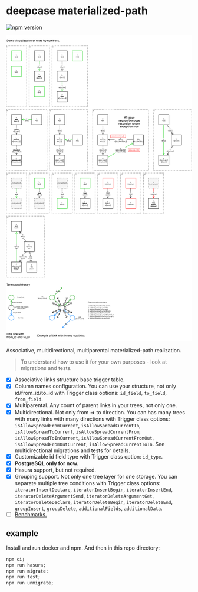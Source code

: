 # deepcase materialized-path

[![npm version](https://badge.fury.io/js/%40deepcase%2Fmaterialized-path.svg)](https://badge.fury.io/js/%40deepcase%2Fmaterialized-path) 

![Main](main.png)

Associative, multidirectional, multiparental materialized-path realization.

> To understand how to use it for your own purposes - look at migrations and tests.

- [x] Associative links structure base trigger table.
- [x] Column names configuration. You can use your structure, not only id/from_id/to_id with Trigger class options: `id_field`, `to_field`, `from_field`.
- [x] Multiparental. Any count of parent links in your trees, not only one.
- [x] Multidirectional. Not only from => to direction. You can has many trees with many links with many directions with Trigger class options: `isAllowSpreadFromCurrent`, `isAllowSpreadCurrentTo`, `isAllowSpreadToCurrent`, `isAllowSpreadCurrentFrom`, `isAllowSpreadToInCurrent`, `isAllowSpreadCurrentFromOut`, `isAllowSpreadFromOutCurrent`, `isAllowSpreadCurrentToIn`. See multidirectional migrations and tests for details.
- [x] Customizable id field type with Trigger class option: `id_type`.
- [x] **PostgreSQL only for now.**
- [x] Hasura support, but not required.
- [x] Grouping support. Not only one tree layer for one storage. You can separate multiple tree conditions with Trigger class options: `iteratorInsertDeclare`, `iteratorInsertBegin`, `iteratorInsertEnd`, `iteratorDeleteArgumentSend`, `iteratorDeleteArgumentGet`, `iteratorDeleteDeclare`, `iteratorDeleteBegin`, `iteratorDeleteEnd`, `groupInsert`, `groupDelete`, `additionalFields`, `additionalData`.
- [ ] [Benchmarks.](https://github.com/deepcase/materialized-path/issues/6)

## example

Install and run docker and npm. And then in this repo directory:

```
npm ci;
npm run hasura;
npm run migrate;
npm run test;
npm run unmigrate;
```